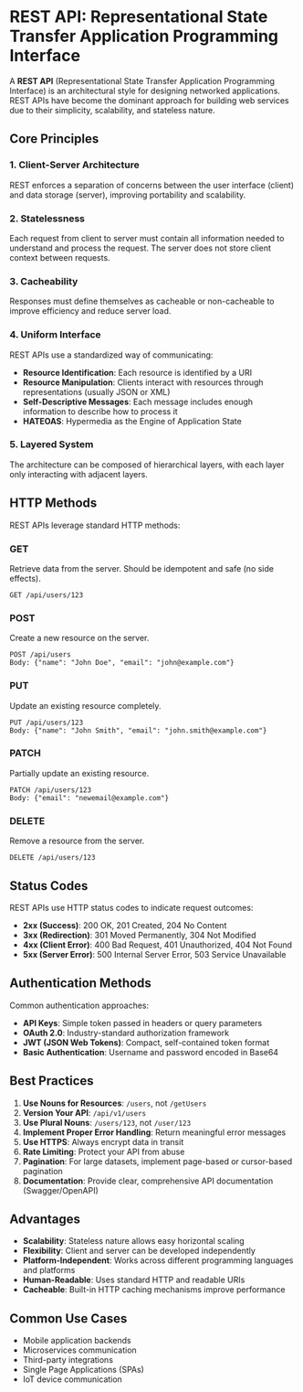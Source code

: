 # REST API: Representational State Transfer Application Programming Interface

A **REST API** (Representational State Transfer Application Programming Interface) is an architectural style for designing networked applications. REST APIs have become the dominant approach for building web services due to their simplicity, scalability, and stateless nature.

## Core Principles

### 1. Client-Server Architecture
REST enforces a separation of concerns between the user interface (client) and data storage (server), improving portability and scalability.

### 2. Statelessness
Each request from client to server must contain all information needed to understand and process the request. The server does not store client context between requests.

### 3. Cacheability
Responses must define themselves as cacheable or non-cacheable to improve efficiency and reduce server load.

### 4. Uniform Interface
REST APIs use a standardized way of communicating:
- **Resource Identification**: Each resource is identified by a URI
- **Resource Manipulation**: Clients interact with resources through representations (usually JSON or XML)
- **Self-Descriptive Messages**: Each message includes enough information to describe how to process it
- **HATEOAS**: Hypermedia as the Engine of Application State

### 5. Layered System
The architecture can be composed of hierarchical layers, with each layer only interacting with adjacent layers.

## HTTP Methods

REST APIs leverage standard HTTP methods:

### GET
Retrieve data from the server. Should be idempotent and safe (no side effects).
```
GET /api/users/123
```

### POST
Create a new resource on the server.
```
POST /api/users
Body: {"name": "John Doe", "email": "john@example.com"}
```

### PUT
Update an existing resource completely.
```
PUT /api/users/123
Body: {"name": "John Smith", "email": "john.smith@example.com"}
```

### PATCH
Partially update an existing resource.
```
PATCH /api/users/123
Body: {"email": "newemail@example.com"}
```

### DELETE
Remove a resource from the server.
```
DELETE /api/users/123
```

## Status Codes

REST APIs use HTTP status codes to indicate request outcomes:
- **2xx (Success)**: 200 OK, 201 Created, 204 No Content
- **3xx (Redirection)**: 301 Moved Permanently, 304 Not Modified
- **4xx (Client Error)**: 400 Bad Request, 401 Unauthorized, 404 Not Found
- **5xx (Server Error)**: 500 Internal Server Error, 503 Service Unavailable

## Authentication Methods

Common authentication approaches:
- **API Keys**: Simple token passed in headers or query parameters
- **OAuth 2.0**: Industry-standard authorization framework
- **JWT (JSON Web Tokens)**: Compact, self-contained token format
- **Basic Authentication**: Username and password encoded in Base64

## Best Practices

1. **Use Nouns for Resources**: `/users`, not `/getUsers`
2. **Version Your API**: `/api/v1/users`
3. **Use Plural Nouns**: `/users/123`, not `/user/123`
4. **Implement Proper Error Handling**: Return meaningful error messages
5. **Use HTTPS**: Always encrypt data in transit
6. **Rate Limiting**: Protect your API from abuse
7. **Pagination**: For large datasets, implement page-based or cursor-based pagination
8. **Documentation**: Provide clear, comprehensive API documentation (Swagger/OpenAPI)

## Advantages

- **Scalability**: Stateless nature allows easy horizontal scaling
- **Flexibility**: Client and server can be developed independently
- **Platform-Independent**: Works across different programming languages and platforms
- **Human-Readable**: Uses standard HTTP and readable URIs
- **Cacheable**: Built-in HTTP caching mechanisms improve performance

## Common Use Cases

- Mobile application backends
- Microservices communication
- Third-party integrations
- Single Page Applications (SPAs)
- IoT device communication
